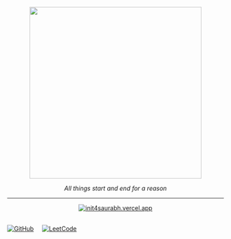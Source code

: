 <p align="center">
  <img src="https://media1.giphy.com/media/v1.Y2lkPTc5MGI3NjExZ251c2hwa2QxeTA3eTh1enpjZWgzcnY2dGw3bmJzNmZpc3kzYzFnNiZlcD12MV9pbnRlcm5hbF9naWZfYnlfaWQmY3Q9Zw/50aMsYRamQJr2/giphy.gif" width="400" />
</p>

<p align="center"><i>All things start and end for a reason</i></p>

---

<p align="center">
  <a href="YOUR_PORTFOLIO_URL_HERE" target="_blank">
    <img src="https://img.shields.io/badge/Check_My_Portfolio-FF5733?style=for-the-badge&logo=vercel&logoColor=white&labelColor=24292F" alt="init4saurabh.vercel.app">
  </a>
</p>

<br> [![GitHub](https://img.shields.io/badge/GitHub-24292F?style=for-the-badge&logo=github&logoColor=white)](https://github.com/init4saurabh)  
&nbsp;
[![LeetCode](https://img.shields.io/badge/LeetCode-000000?logo=leetcode&logoColor=white&style=for-the-badge)](https://leetcode.com/u/saurabh_xflare/)
